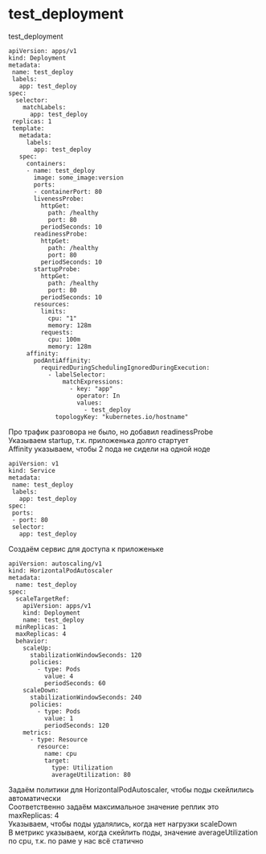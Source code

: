 # test_deployment
test_deployment

```
apiVersion: apps/v1
kind: Deployment
metadata:
 name: test_deploy
 labels:
   app: test_deploy
spec:
  selector:
    matchLabels:
      app: test_deploy
 replicas: 1
 template:
   metadata:
     labels:
       app: test_deploy
   spec:
     containers:
     - name: test_deploy
       image: some_image:version
       ports:
       - containerPort: 80
       livenessProbe:
         httpGet:
           path: /healthy
           port: 80
         periodSeconds: 10
       readinessProbe:
         httpGet:
           path: /healthy
           port: 80
         periodSeconds: 10
       startupProbe:
         httpGet:
           path: /healthy
           port: 80
         periodSeconds: 10
       resources:
         limits:
           cpu: "1"
           memory: 128m
         requests:
           cpu: 100m
           memory: 128m
     affinity:
       podAntiAffinity:
         requiredDuringSchedulingIgnoredDuringExecution:
           - labelSelector:
               matchExpressions:
                 - key: "app"
                   operator: In
                   values:
                     - test_deploy
             topologyKey: "kubernetes.io/hostname"
```
Про трафик разговора не было, но добавил readinessProbe \
Указываем startup, т.к. приложенька долго стартует \
Affinity указываем, чтобы 2 пода не сидели на одной ноде 

```
apiVersion: v1
kind: Service
metadata:
 name: test_deploy
 labels:
   app: test_deploy
spec:
 ports:
 - port: 80
 selector:
   app: test_deploy
```
Создаём сервис для доступа к приложеньке
```
apiVersion: autoscaling/v1
kind: HorizontalPodAutoscaler
metadata:
  name: test_deploy
spec:
  scaleTargetRef:
    apiVersion: apps/v1
    kind: Deployment
    name: test_deploy
  minReplicas: 1
  maxReplicas: 4
  behavior:
    scaleUp:
      stabilizationWindowSeconds: 120
      policies:
        - type: Pods
          value: 4
          periodSeconds: 60
    scaleDown:
      stabilizationWindowSeconds: 240
      policies:
        - type: Pods
          value: 1
          periodSeconds: 120
    metrics:
      - type: Resource
        resource:
          name: cpu
          target:
            type: Utilization
            averageUtilization: 80
```
Задаём политики для HorizontalPodAutoscaler, чтобы поды скейлились автоматически \
Соответственно задаём максимальное значение реплик это maxReplicas: 4 \
Указываем, чтобы поды удалялись, когда нет нагрузки scaleDown \
В метрикс указываем, когда скейлить поды, значение averageUtilization по cpu, т.к. по раме у нас всё статично
